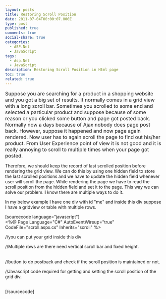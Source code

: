 ```yaml
---
layout: posts
title: Restoring Scroll Position
date: 2011-07-04T00:00:07.000Z
type: post
published: true
comments: true
social-share: true
categories:
  - ASP.Net
  - JavaScript
tags:
  - Asp.Net
  - JavaScript
description: Restoring Scroll Position in Html page
toc: true
related: true
---
```


<p><span style="font-size: medium;">Suppose you are searching for a product in a shopping website and you got a big set of results. It normally comes in a grid view with a long scroll bar. Sometimes you scrolled to some end and selected a particular product and suppose because of some reason or you clicked some button and page got posted back. Normally now a days because of Ajax nobody does page post back. However, suppose it happened and now page again rendered. Now user has to again scroll the page to find out his/her product. From User Experience point of view it is not good and it is really annoying to scroll to multiple times when your page got posted.</span></p>
<p>Therefore, we should keep the record of last scrolled position before rendering the grid view. We can do this by using one hidden field to store the last scrolled positions and we have to update the hidden field whenever user will scroll the page. While rendering the page we have to read the scroll position from the hidden field and set it to the page. This way we can solve our problem. I know there are multiple ways to do it.</p>
<p>In my below example I have one div with id "me" and inside this div suppose I have a gridview or table with multiple rows.</p>
<p>[sourcecode language="javascript"]<br />
&lt;%@ Page Language="C#" AutoEventWireup="true" CodeFile="scroll.aspx.cs" Inherits="scroll" %&gt;</p>
<p><title></title></p>
<style type="text/css">
        div.demo<br />
        {<br />
            background: #CCCCCC none repeat scroll 0 0;<br />
            border: 3px solid #666666;<br />
            margin: 5px;<br />
            padding: 5px;<br />
            position: relative;<br />
            width: 200px;<br />
            height: 100px;<br />
            overflow: auto;<br />
        }<br />
        p<br />
        {<br />
            margin: 10px;<br />
            padding: 5px;<br />
            border: 2px solid #666;<br />
            width: 1000px;<br />
            height: 1000px;<br />
        }<br />
    </style>
<form id="form1" runat="server">
<input type="hidden" runat="server" id="hdnPos" /></p>
<p>//you can put your grid inside this div</p>
<div class="demo" id="me">
<p>//Multiple rows are there need vertical scroll bar and fixed height.</p>
<table></table>
</div>
<p>//button to do postback and check if the scroll position is maintained or not.<br />
<asp:button id="Button1" runat="server" text="Button"></asp:button></p>
<p>//Javascript code required for getting and setting the scroll position of the grid div.<br />
<script type="text/javascript"><br />
        //getting hidden field and grid id.<br />
        var<br />
        hdn = document.getElementById("hdnPos"),<br />
        gridDiv = document.getElementById("me");<br />
        //storing top left scroll position on scroll<br />
        gridDiv.onscroll = function(e) {<br />
            var<br />
            x = gridDiv.scrollTop,<br />
            y = gridDiv.scrollLeft;<br />
            hdn.value = x + "," + y;<br />
        }<br />
        //restoring the top left position on each load.<br />
        window.onload = function(e) {<br />
            var token = hdn.value.split(",");<br />
            gridDiv.scrollTop = token[0] | 0;<br />
            gridDiv.scrollLeft = token[1] | 0;<br />
        }<br />
    </script><br />
</form>
<p>[/sourcecode]</p>
